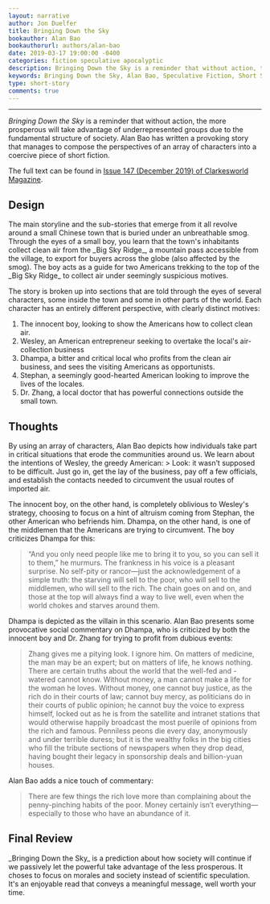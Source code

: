 ```yaml
---
layout: narrative
author: Jon Duelfer
title: Bringing Down the Sky
bookauthor: Alan Bao
bookauthorurl: authors/alan-bao
date: 2019-03-17 19:00:00 -0400
categories: fiction speculative apocalyptic
description: Bringing Down the Sky is a reminder that without action, the more prosperous will take advantage of underrepresented groups due to the fundamental structure of society.
keywords: Bringing Down the Sky, Alan Bao, Speculative Fiction, Short Story, review
type: short-story
comments: true
---
```

<hr/>

_Bringing Down the Sky_ is a reminder that without action, the more prosperous will take advantage of underrepresented groups due to the fundamental structure of society. Alan Bao has written a provoking story that manages to compose the perspectives of an array of characters into a coercive piece of short fiction.

The full text can be found in [Issue 147 (December 2019) of Clarkesworld Magazine](http://clarkesworldmagazine.com/bao_12_18/).

<h2><strong>Design</strong></h2>
The main storyline and the sub-stories that emerge from it all revolve around a small Chinese town that is buried under an unbreathable smog. Through the eyes of a small boy, you learn that the town's inhabitants collect clean air from the _Big Sky Ridge_, a mountain pass accessible from the village, to export for buyers across the globe (also affected by the smog). The boy acts as a guide for two Americans trekking to the top of the _Big Sky Ridge_ to collect air under seemingly suspicious motives.

The story is broken up into sections that are told through the eyes of several characters, some inside the town and some in other parts of the world. Each character has an entirely different perspective, with clearly distinct motives:
1. The innocent boy, looking to show the Americans how to collect clean air.
2. Wesley, an American entrepreneur seeking to overtake the local's air-collection business
3. Dhampa, a bitter and critical local who profits from the clean air business, and sees the visiting Americans as opportunists.
4. Stephan, a seemingly good-hearted American looking to improve the lives of the locales.
5. Dr. Zhang, a local doctor that has powerful connections outside the small town.

<h2><strong>Thoughts</strong></h2>
By using an array of characters, Alan Bao depicts how individuals take part in critical situations that erode the communities around us. We learn about the intentions of Wesley, the greedy American:
> Look: it wasn’t supposed to be difficult. Just go in, get the lay of the business, pay off a few officials, and establish the contacts needed to circumvent the usual routes of imported air.

The innocent boy, on the other hand, is completely oblivious to Wesley's strategy, choosing to focus on a hint of altruism coming from Stephan, the other American who befriends him. Dhampa, on the other hand, is one of the middlemen that the Americans are trying to circumvent. The boy criticizes Dhampa for this:
> “And you only need people like me to bring it to you, so you can sell it to them,” he murmurs. The frankness in his voice is a pleasant surprise. No self-pity or rancor—just the acknowledgement of a simple truth: the starving will sell to the poor, who will sell to the middlemen, who will sell to the rich. The chain goes on and on, and those at the top will always find a way to live well, even when the world chokes and starves around them.

Dhampa is depicted as the villain in this scenario. Alan Bao presents some provocative social commentary on Dhampa, who is criticized by both the innocent boy and Dr. Zhang for trying to profit from dubious events:
> Zhang gives me a pitying look. I ignore him. On matters of medicine, the man may be an expert; but on matters of life, he knows nothing. There are certain truths about the world that the well-fed and -watered cannot know. Without money, a man cannot make a life for the woman he loves. Without money, one cannot buy justice, as the rich do in their courts of law; cannot buy mercy, as politicians do in their courts of public opinion; he cannot buy the voice to express himself, locked out as he is from the satellite and intranet stations that would otherwise happily broadcast the most puerile of opinions from the rich and famous. Penniless peons die every day, anonymously and under terrible duress; but it is the wealthy folks in the big cities who fill the tribute sections of newspapers when they drop dead, having bought their legacy in sponsorship deals and billion-yuan houses.

Alan Bao adds a nice touch of commentary:
> There are few things the rich love more than complaining about the penny-pinching habits of the poor. Money certainly isn’t everything—especially to those who have an abundance of it.

<h2><strong>Final Review</strong></h2>
_Bringing Down the Sky_ is a prediction about how society will continue if we passively let the powerful take advantage of the less prosperous. It choses to focus on morales and society instead of scientific speculation. It's an enjoyable read that conveys a meaningful message, well worth your time.